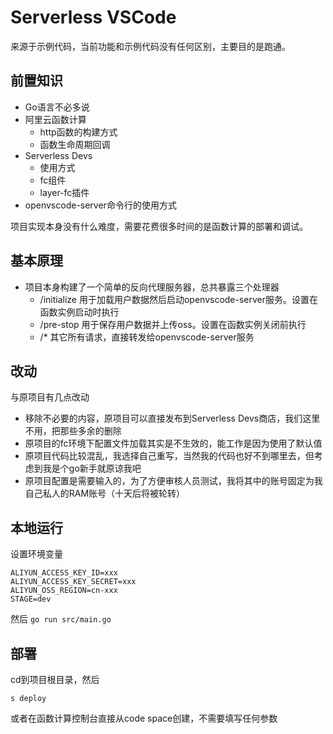 # Serverless VSCode

来源于示例代码，当前功能和示例代码没有任何区别，主要目的是跑通。

## 前置知识

- Go语言不必多说
- 阿里云函数计算
  - http函数的构建方式
  - 函数生命周期回调
- Serverless Devs
  - 使用方式
  - fc组件
  - layer-fc插件
- openvscode-server命令行的使用方式

项目实现本身没有什么难度，需要花费很多时间的是函数计算的部署和调试。

## 基本原理

- 项目本身构建了一个简单的反向代理服务器，总共暴露三个处理器
  - /initialize 用于加载用户数据然后启动openvscode-server服务。设置在函数实例启动时执行
  - /pre-stop 用于保存用户数据并上传oss。设置在函数实例关闭前执行
  - /* 其它所有请求，直接转发给openvscode-server服务

## 改动

与原项目有几点改动

- 移除不必要的内容，原项目可以直接发布到Serverless Devs商店，我们这里不用，把那些多余的删除
- 原项目的fc环境下配置文件加载其实是不生效的，能工作是因为使用了默认值
- 原项目代码比较混乱，我选择自己重写，当然我的代码也好不到哪里去，但考虑到我是个go新手就原谅我吧
- 原项目配置是需要输入的，为了方便审核人员测试，我将其中的账号固定为我自己私人的RAM账号（十天后将被轮转）

## 本地运行

设置环境变量

```shell
ALIYUN_ACCESS_KEY_ID=xxx
ALIYUN_ACCESS_KEY_SECRET=xxx
ALIYUN_OSS_REGION=cn-xxx
STAGE=dev
```

然后 `go run src/main.go`

## 部署

cd到项目根目录，然后

`s deploy`

或者在函数计算控制台直接从code space创建，不需要填写任何参数